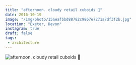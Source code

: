 ```yaml
---
title: "afternoon. cloudy retail cuboids 🕋"
date: 2016-10-19
image: "/img/photo/15aeafbbd88782c9867e7271a7df3f2b.jpg"
location: "Exeter, Devon"
instagram: true
draft: false
tags:
 - architecture
---
```


![afternoon. cloudy retail cuboids 🕋](/img/photo/15aeafbbd88782c9867e7271a7df3f2b.jpg)
